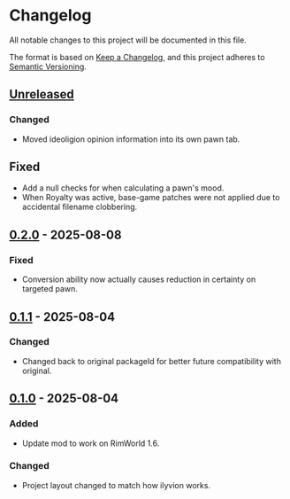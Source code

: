 # Changelog

All notable changes to this project will be documented in this file.

The format is based on [Keep a Changelog](https://keepachangelog.com/en/1.0.0/),
and this project adheres to [Semantic Versioning](https://semver.org/spec/v2.0.0.html).

## [Unreleased]

### Changed

- Moved ideoligion opinion information into its own pawn tab.

## Fixed

- Add a null checks for when calculating a pawn's mood.
- When Royalty was active, base-game patches were not applied due to accidental filename clobbering.

## [0.2.0] - 2025-08-08

### Fixed

- Conversion ability now actually causes reduction in certainty on targeted pawn.

## [0.1.1] - 2025-08-04

### Changed

- Changed back to original packageId for better future compatibility with original.

## [0.1.0] - 2025-08-04

### Added

- Update mod to work on RimWorld 1.6.

### Changed

- Project layout changed to match how ilyvion works.

[Unreleased]: https://github.com/ilyvion/EnhancedBeliefs-Updated/compare/v0.2.0...HEAD
[0.2.0]: https://github.com/ilyvion/EnhancedBeliefs-Updated/compare/v0.1.1..v0.2.0
[0.1.1]: https://github.com/ilyvion/EnhancedBeliefs-Updated/compare/v0.1.0..v0.1.1
[0.1.0]: https://github.com/ilyvion/EnhancedBeliefs-Updated/releases/tag/v0.1.0
